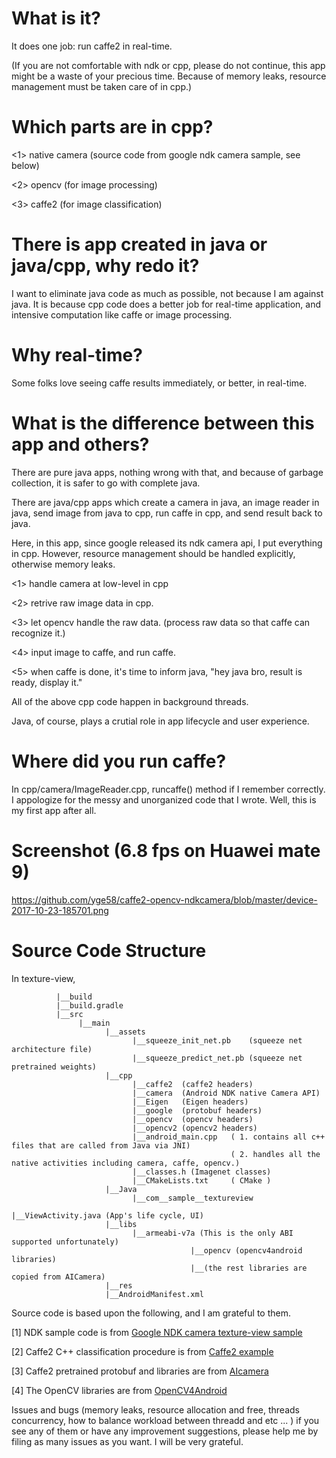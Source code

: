 # What is it?
It does one job: run caffe2 in real-time. 

(If you are not comfortable with ndk or cpp, please do not continue, this app might be a waste of your precious time.
Because of memory leaks, resource management must be taken care of in cpp.)

# Which parts are in cpp?
<1> native camera (source code from google ndk camera sample, see below)

<2> opencv (for image processing)

<3> caffe2 (for image classification)

# There is app created in java or java/cpp, why redo it?
I want to eliminate java code as much as possible, not because I am against java.
It is because cpp code does a better job for real-time application, and intensive computation like caffe or image processing.


# Why real-time?
Some folks love seeing caffe results immediately, or better, in real-time. 


# What is the difference between this app and others?
There are pure java apps, nothing wrong with that, and because of garbage collection, it is safer to go with complete java.

There are java/cpp apps which create a camera in java, an image reader in java, send image from java to cpp, run caffe in cpp, and send result back to java.

Here, in this app, since google released its ndk camera api, I put everything in cpp. However, resource management should be handled explicitly, otherwise memory leaks.

<1> handle camera at low-level in cpp

<2> retrive raw image data in cpp.

<3> let opencv handle the raw data. (process raw data so that caffe can recognize it.)

<4> input image to caffe, and run caffe.

<5> when caffe is done, it's time to inform java, "hey java bro, result is ready, display it."

All of the above cpp code happen in background threads.

Java, of course, plays a crutial role in app lifecycle and user experience.

# Where did you run caffe?
In cpp/camera/ImageReader.cpp, runcaffe() method if I remember correctly.
I appologize for the messy and unorganized code that I wrote. Well, this is my first app after all.
# Screenshot (6.8 fps on Huawei mate 9)
https://github.com/yge58/caffe2-opencv-ndkcamera/blob/master/device-2017-10-23-185701.png

# Source Code Structure

  In texture-view,
           
              |__build
              |__build.gradle
              |__src
                   |__main
                         |__assets
                               |__squeeze_init_net.pb    (squeeze net architecture file)
                               |__squeeze_predict_net.pb (squeeze net pretrained weights)
                         |__cpp
                               |__caffe2  (caffe2 headers)
                               |__camera  (Android NDK native Camera API)
                               |__Eigen   (Eigen headers)
                               |__google  (protobuf headers)
                               |__opencv  (opencv headers)
                               |__opencv2 (opencv2 headers)
                               |__android_main.cpp   ( 1. contains all c++ files that are called from Java via JNI)
                                                     ( 2. handles all the native activities including camera, caffe, opencv.)
                               |__classes.h (Imagenet classes)
                               |__CMakeLists.txt     ( CMake )
                         |__Java
                               |__com__sample__textureview
                                                       |__ViewActivity.java (App's life cycle, UI)
                         |__libs
                               |__armeabi-v7a (This is the only ABI supported unfortunately)
                                            |__opencv (opencv4android libraries)
                                            |__(the rest libraries are copied from AICamera)
                         |__res
                         |__AndroidManifest.xml
                               


Source code is based upon the following, and I am grateful to them.

[1] NDK sample code is from [Google NDK camera texture-view sample](https://github.com/googlesamples/android-ndk/tree/master/camera)

[2] Caffe2 C++ classification procedure is from [Caffe2 example](https://github.com/leonardvandriel/caffe2_cpp_tutorial/blob/master/src/caffe2/binaries/pretrained.cc)

[3] Caffe2 pretrained protobuf and libraries are from [AIcamera](https://github.com/bwasti/AICamera)

[4] The OpenCV libraries are from [OpenCV4Android](https://github.com/opencv/opencv/tree/master/samples/android)      

Issues and bugs (memory leaks, resource allocation and free, threads concurrency, how to balance workload between threadd and etc ... ) if you see any of them or have any improvement suggestions, please help me by filing as many issues as you want. I will be very grateful. 



